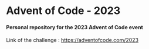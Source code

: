 # Advent of Code - 2023
#### Personal repository for the 2023 Advent of Code event <br>

Link of the challenge : https://adventofcode.com/2023
